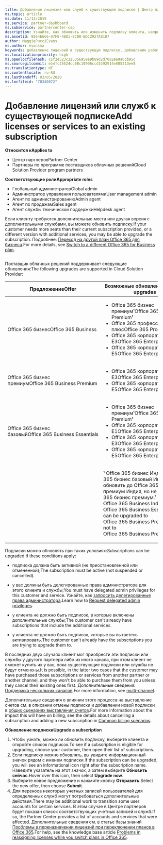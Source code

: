 ```yaml
---
title: Добавление лицензий или служб к существующей подписке | Центр партнеров
ms.topic: article
ms.date: 11/13/2019
ms.service: partner-dashboard
ms.subservice: partnercenter-csp
description: Узнайте, как обновить или изменить подписку клиента, например добавить дополнительные лицензии или рабочие места либо перейти на другую версию с другими службами.
ms.assetid: 9264E666-97F8-48D1-8C00-EDC2927A8107
author: MaggiePucciEvans
ms.author: evansma
keywords: добавление лицензий в существующую подписку, добавление рабочих мест для существующей подписки, изменение подписки, изменить подписку, приобретение дополнительных лицензий для клиента
ms.localizationpriority: high
ms.openlocfilehash: c1f2e523c325356959e9b89d2d7082ee9a6cb95c
ms.sourcegitcommit: eb4fc25524cc68c10906ccd3392914e805213ee5
ms.translationtype: HT
ms.contentlocale: ru-RU
ms.lasthandoff: 03/05/2020
ms.locfileid: "78340072"
---
```

# <a name="add-licenses-or-services-to-an-existing-subscription"></a><span data-ttu-id="d664b-104">Добавление лицензий или служб к существующей подписке</span><span class="sxs-lookup"><span data-stu-id="d664b-104">Add licenses or services to an existing subscription</span></span>

<span data-ttu-id="d664b-105">**Относится к**</span><span class="sxs-lookup"><span data-stu-id="d664b-105">**Applies to**</span></span>

- <span data-ttu-id="d664b-106">Центр партнеров</span><span class="sxs-lookup"><span data-stu-id="d664b-106">Partner Center</span></span>
- <span data-ttu-id="d664b-107">Партнеры по программе поставщиков облачных решений</span><span class="sxs-lookup"><span data-stu-id="d664b-107">Cloud Solution Provider program partners</span></span>

<span data-ttu-id="d664b-108">**Соответствующие роли**</span><span class="sxs-lookup"><span data-stu-id="d664b-108">**Appropriate roles**</span></span>

- <span data-ttu-id="d664b-109">Глобальный администратор</span><span class="sxs-lookup"><span data-stu-id="d664b-109">Global admin</span></span>
- <span data-ttu-id="d664b-110">Администратор управления пользователями</span><span class="sxs-lookup"><span data-stu-id="d664b-110">User management admin</span></span>
- <span data-ttu-id="d664b-111">Агент по администрированию</span><span class="sxs-lookup"><span data-stu-id="d664b-111">Admin agent</span></span>
- <span data-ttu-id="d664b-112">Агент по продажам</span><span class="sxs-lookup"><span data-stu-id="d664b-112">Sales agent</span></span>
- <span data-ttu-id="d664b-113">Агент службы технической поддержки</span><span class="sxs-lookup"><span data-stu-id="d664b-113">Helpdesk agent</span></span>

<span data-ttu-id="d664b-114">Если клиенту требуются дополнительные места или другая версия с дополнительными службами, вы можете обновить подписку.</span><span class="sxs-lookup"><span data-stu-id="d664b-114">If your customer needs more seats than their current subscription provided, or a different version with additional services, you may be able to upgrade the subscription.</span></span> <span data-ttu-id="d664b-115">Подробнее: [Переход на другой план Office 365 для бизнеса](https://go.microsoft.com/fwlink/p/?LinkId=723577).</span><span class="sxs-lookup"><span data-stu-id="d664b-115">For more details, see [Switch to a different Office 365 for Business plan](https://go.microsoft.com/fwlink/p/?LinkId=723577).</span></span>

## <a href="" id="upgradesubscription"></a>


<span data-ttu-id="d664b-116">Поставщик облачных решений поддерживает следующие обновления:</span><span class="sxs-lookup"><span data-stu-id="d664b-116">The following upgrades are supported in Cloud Solution Provider:</span></span>

<table>
<colgroup>
<col width="50%" />
<col width="50%" />
</colgroup>
<thead>
<tr class="header">
<th><span data-ttu-id="d664b-117">Предложение</span><span class="sxs-lookup"><span data-stu-id="d664b-117">Offer</span></span></th>
<th><span data-ttu-id="d664b-118">Возможные обновления</span><span class="sxs-lookup"><span data-stu-id="d664b-118">Possible upgrades</span></span></th>
</tr>
</thead>
<tbody>
<tr class="odd">
<td><span data-ttu-id="d664b-119">Office 365 бизнес</span><span class="sxs-lookup"><span data-stu-id="d664b-119">Office 365 Business</span></span></td>
<td><ul>
<li><span data-ttu-id="d664b-120">Office 365 бизнес премиум¹</span><span class="sxs-lookup"><span data-stu-id="d664b-120">Office 365 Business Premium¹</span></span></li>
<li><span data-ttu-id="d664b-121">Office 365 профессиональный плюс</span><span class="sxs-lookup"><span data-stu-id="d664b-121">Office 365 ProPlus</span></span></li>
<li><span data-ttu-id="d664b-122">Office 365 корпоративный E3</span><span class="sxs-lookup"><span data-stu-id="d664b-122">Office 365 Enterprise E3</span></span></li>
<li><span data-ttu-id="d664b-123">Office 365 корпоративный E5</span><span class="sxs-lookup"><span data-stu-id="d664b-123">Office 365 Enterprise E5</span></span></li>
</ul></td>
</tr>
<tr class="even">
<td><span data-ttu-id="d664b-124">Office 365 бизнес премиум</span><span class="sxs-lookup"><span data-stu-id="d664b-124">Office 365 Business Premium</span></span></td>
<td><ul>
<li><span data-ttu-id="d664b-125">Office 365 корпоративный E3</span><span class="sxs-lookup"><span data-stu-id="d664b-125">Office 365 Enterprise E3</span></span></li>
<li><span data-ttu-id="d664b-126">Office 365 корпоративный E5</span><span class="sxs-lookup"><span data-stu-id="d664b-126">Office 365 Enterprise E5</span></span></li>
</ul></td>
</tr>
<tr class="odd">
<td><span data-ttu-id="d664b-127">Office 365 бизнес базовый</span><span class="sxs-lookup"><span data-stu-id="d664b-127">Office 365 Business Essentials</span></span></td>
<td><ul>
<li><span data-ttu-id="d664b-128">Office 365 бизнес премиум¹</span><span class="sxs-lookup"><span data-stu-id="d664b-128">Office 365 Business Premium¹</span></span></li>
<li><span data-ttu-id="d664b-129">Office 365 корпоративный E1</span><span class="sxs-lookup"><span data-stu-id="d664b-129">Office 365 Enterprise E1</span></span></li>
<li><span data-ttu-id="d664b-130">Office 365 корпоративный E3</span><span class="sxs-lookup"><span data-stu-id="d664b-130">Office 365 Enterprise E3</span></span></li>
<li><span data-ttu-id="d664b-131">Office 365 корпоративный E5</span><span class="sxs-lookup"><span data-stu-id="d664b-131">Office 365 Enterprise E5</span></span></li>
</ul></td>
</tr>
<tr class="even">
<td></td>
<td><p><span data-ttu-id="d664b-132">¹ Office 365 бизнес Индия и Office 365 бизнес базовый Индия можно обновить до Office 365 бизнес премиум Индия, но не до Office 365 бизнес премиум.</span><span class="sxs-lookup"><span data-stu-id="d664b-132">¹ Office 365 Business India and Office 365 Business Essentials India can be upgraded to Office 365 Business Premium India, not to Office 365 Business Premium.</span></span></p></td>
</tr>
</tbody>
</table>

<span data-ttu-id="d664b-133">Подписки можно обновлять при таких условиях:</span><span class="sxs-lookup"><span data-stu-id="d664b-133">Subscriptions can be upgraded if these conditions apply:</span></span>

-   <span data-ttu-id="d664b-134">подписка должна быть активной (не приостановленной или отмененной);</span><span class="sxs-lookup"><span data-stu-id="d664b-134">The subscription must be active (not suspended or cancelled).</span></span>

-   <span data-ttu-id="d664b-135">у вас должны быть делегированные права администратора для этого клиента и службы;</span><span class="sxs-lookup"><span data-stu-id="d664b-135">You must have delegated admin privileges for this customer and service.</span></span> <span data-ttu-id="d664b-136">Узнайте, как [запросить делегированные права администратора](request-a-relationship-with-a-customer.md).</span><span class="sxs-lookup"><span data-stu-id="d664b-136">Learn how to [Request delegated admin privileges](request-a-relationship-with-a-customer.md).</span></span>

-   <span data-ttu-id="d664b-137">у клиента не должно быть подписок, в которые включены дополнительные службы;</span><span class="sxs-lookup"><span data-stu-id="d664b-137">The customer can't already have subscriptions that include the additional services.</span></span>

-   <span data-ttu-id="d664b-138">у клиента не должно быть подписок, которые вы пытаетесь активировать.</span><span class="sxs-lookup"><span data-stu-id="d664b-138">The customer can't already have the subscriptions you are trying to upgrade them to.</span></span>

<span data-ttu-id="d664b-139">В последних двух случаях клиент мог приобрести эти подписки или службы у другого партнера либо из иного канала, при этом клиент не сможет купить их у вас, пока существующие подписки или службы не будут отменены.</span><span class="sxs-lookup"><span data-stu-id="d664b-139">It is possible, in the latter two cases that the customer may have purchased those subscriptions or services from another partner or another channel, and they won't be able to purchase them from you unless they cancel their existing ones first.</span></span> <span data-ttu-id="d664b-140">Дополнительные сведения: [Поддержка нескольких каналов](multichannel.md).</span><span class="sxs-lookup"><span data-stu-id="d664b-140">For more information, see [multi-channel](multichannel.md).</span></span>

<span data-ttu-id="d664b-141">Дополнительные сведения о влиянии этого процесса на выставление счетов см. в описании отмены подписки и добавлении новой подписки в [общих сценариях выставления счетов](common-billing-scenarios.md).</span><span class="sxs-lookup"><span data-stu-id="d664b-141">For more information about the impact this will have on billing, see the details about cancelling a subscription and adding a new subscription in [Common billing scenarios](common-billing-scenarios.md).</span></span>

<span data-ttu-id="d664b-142">**Обновление подписки**</span><span class="sxs-lookup"><span data-stu-id="d664b-142">**Upgrade a subscription**</span></span>

1.  <span data-ttu-id="d664b-143">Чтобы узнать, можно ли обновить подписку, выберите клиента и откройте список подписок.</span><span class="sxs-lookup"><span data-stu-id="d664b-143">To see if a subscription is eligible for upgrading, choose your customer, then open their list of subscriptions.</span></span>
2.  <span data-ttu-id="d664b-144">Если подписку можно обновлять, вы увидите информационный значок рядом с именем подписки.</span><span class="sxs-lookup"><span data-stu-id="d664b-144">If the subscription can be upgraded, you will see an informational icon right after the subscription name.</span></span> <span data-ttu-id="d664b-145">Наведите указатель на этот значок, а затем выберите **Обновить сейчас**.</span><span class="sxs-lookup"><span data-stu-id="d664b-145">Hover over this icon, then select **Upgrade now**.</span></span>
3.  <span data-ttu-id="d664b-146">Выберите новое предложение и нажмите кнопку **Отправить**.</span><span class="sxs-lookup"><span data-stu-id="d664b-146">Select the new offer, then choose **Submit**.</span></span>
4.  <span data-ttu-id="d664b-147">Для переноса некоторых учетных записей пользователей для определенных служб могут потребоваться дополнительные действия.</span><span class="sxs-lookup"><span data-stu-id="d664b-147">There may be additional work to transition some user accounts for certain services.</span></span> <span data-ttu-id="d664b-148">В этом случае в Центре партнеров будет показан список соответствующих учетных записей и служб.</span><span class="sxs-lookup"><span data-stu-id="d664b-148">If so, the Partner Center provides a list of accounts and services that were affected.</span></span> <span data-ttu-id="d664b-149">Дополнительные сведения см. в статье базы знаний [Проблемы в переназначении лицензий при переключении планов в Office 365](https://go.microsoft.com/fwlink/p/?LinkId=723576).</span><span class="sxs-lookup"><span data-stu-id="d664b-149">For help, see the knowledge base article [Problems in reassigning licenses while you switch plans in Office 365](https://go.microsoft.com/fwlink/p/?LinkId=723576).</span></span>

 

 



